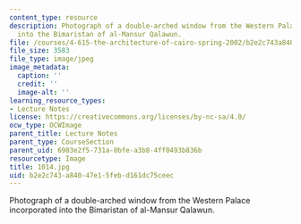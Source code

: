 ```yaml
---
content_type: resource
description: Photograph of a double-arched window from the Western Palace incorporated
  into the Bimaristan of al-Mansur Qalawun.
file: /courses/4-615-the-architecture-of-cairo-spring-2002/b2e2c743a84047e15febd161dc75ceec_1014.jpg
file_size: 3583
file_type: image/jpeg
image_metadata:
  caption: ''
  credit: ''
  image-alt: ''
learning_resource_types:
- Lecture Notes
license: https://creativecommons.org/licenses/by-nc-sa/4.0/
ocw_type: OCWImage
parent_title: Lecture Notes
parent_type: CourseSection
parent_uid: 6903e2f5-731a-0bfe-a3b8-4ff0493b836b
resourcetype: Image
title: 1014.jpg
uid: b2e2c743-a840-47e1-5feb-d161dc75ceec
---
```

Photograph of a double-arched window from the Western Palace incorporated into the Bimaristan of al-Mansur Qalawun.